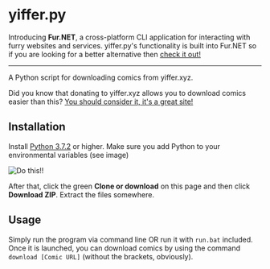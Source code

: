 # yiffer.py

Introducing **Fur.NET**, a cross-platform CLI application for interacting with furry websites and services. yiffer.py's functionality is built into Fur.NET so if you are looking for a better alternative then [check it out!](https://github.com/depthbomb/Fur.NET)

---

A Python script for downloading comics from yiffer.xyz.

Did you know that donating to yiffer.xyz allows you to download comics easier than this? [You should consider it, it's a great site!](https://yiffer.xyz/donate)

## Installation

Install [Python 3.7.2](https://www.python.org/downloads/) or higher. Make sure you add Python to your environmental variables (see image)

![Do this!!](https://i.imgur.com/dlYSrBw.png)

After that, click the green **Clone or download** on this page and then click **Download ZIP**. Extract the files somewhere.

## Usage

Simply run the program via command line OR run it with `run.bat` included. Once it is launched, you can download comics by using the command `download [Comic URL]` (without the brackets, obviously).
